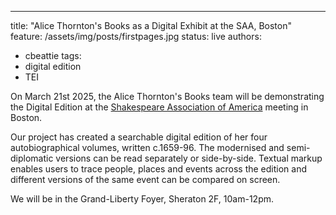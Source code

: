 ---
title: "Alice Thornton's Books as a Digital Exhibit at the SAA, Boston"
feature: /assets/img/posts/firstpages.jpg 
status: live
authors:
  - cbeattie
tags:
- digital edition
- TEI

On March 21st 2025, the Alice Thornton's Books team will be demonstrating the Digital Edition at the [Shakespeare Association of America](https://shakespeareassociation.org/annual-meetings/2025-schedule/) meeting in Boston.

Our project has created a searchable digital edition of her four autobiographical volumes, written c.1659-96. The modernised and semi-diplomatic versions can be read separately or side-by-side. Textual markup enables users to trace people, places and events across the edition and different versions of the same event can be compared on screen.

We will be in the Grand-Liberty Foyer, Sheraton 2F, 10am-12pm. 

